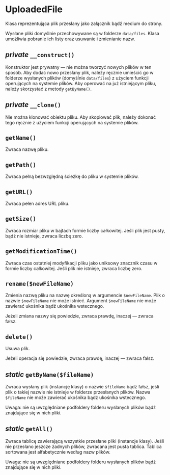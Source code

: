 UploadedFile
===

Klasa reprezentująca plik przesłany jako załącznik bądź medium do strony.

Wysłane pliki domyślnie przechowywane są w folderze `data/files`. Klasa umożliwia pobranie ich listy oraz usuwanie i zmienianie nazw.

## *private* `__construct()`

Konstruktor jest prywatny — nie można tworzyć nowych plików w ten sposób. Aby dodać nowo przesłany plik, należy ręcznie umieścić go w folderze wysłanych plików (domyślnie `data/files`) z użyciem funkcji operujących na systemie plików. Aby operować na już istniejącym pliku, należy skorzystać z metody `getByName()`.

## *private* `__clone()`

Nie można klonować obiektu pliku. Aby skopiować plik, należy dokonać tego ręcznie z użyciem funkcji operujących na systemie plików.

## `getName()`

Zwraca nazwę pliku.

## `getPath()`

Zwraca pełną bezwzględną ścieżkę do pliku w systemie plików.

## `getURL()`

Zwraca pełen adres URL pliku.

## `getSize()`

Zwraca rozmiar pliku w bajtach formie liczby całkowitej. Jeśli plik jest pusty, bądź nie istnieje, zwraca liczbę zero.

## `getModificationTime()`

Zwraca czas ostatniej modyfikacji pliku jako uniksowy znacznik czasu w formie liczby całkowitej. Jeśli plik nie istnieje, zwraca liczbę zero.

## `rename($newFileName)`

Zmienia nazwę pliku na nazwę określoną w argumencie `$newFileName`. Plik o nazwie `$newFileName` nie może istnieć. Argument `$newFileName` nie może zawierać ukośnika bądź ukośnika wstecznego.

Jeżeli zmiana nazwy się powiedzie, zwraca prawdę, inaczej — zwraca fałsz.

## `delete()`

Usuwa plik.

Jeżeli operacja się powiedzie, zwraca prawdę, inaczej — zwraca fałsz.

## *static* `getByName($fileName)`

Zwraca wysłany plik (instancję klasy) o nazwie `$fileName` bądź fałsz, jeśli plik o takiej nazwie nie istnieje w folderze przesłanych plików. Nazwa `$fileName` nie może zawierać ukośnika bądź ukośnika wstecznego.

Uwaga: nie są uwzględniane podfoldery folderu wysłanych plików bądź znajdujące się w nich pliki.

## *static* `getAll()`

Zwraca tablicę zawierającą wszystkie przesłane pliki (instancje klasy). Jeśli nie przesłano jeszcze żadnych plików, zwracana jest pusta tablica. Tablica sortowana jest alfabetycznie według nazw plików.

Uwaga: nie są uwzględniane podfoldery folderu wysłanych plików bądź znajdujące się w nich pliki.